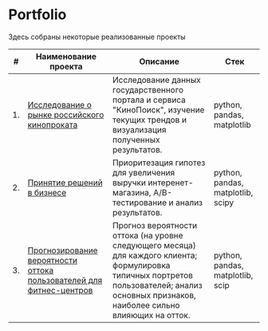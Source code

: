 # Portfolio

Здесь собраны некоторые реализованные проекты

| #    | Наименование проекта                | Описание                                                     | Стек                                                         |
| ---- | ------------------------------------------------------------ | ------------------------------------------------------------ | ------------------------------------------------------------ |
| 1.   | [Исследование о рынке российского кинопроката](https://github.com/z-regina-a/Portfolio/tree/edf134ce9480247ee23766f62428e0b98820680b/Project1) | Исследование данных государственного портала и сервиса "КиноПоиск", изучение текущих трендов и визуализация полученных результатов. | python, pandas, matplotlib       |
| 2.   | [Принятие решений в бизнесе](https://github.com/z-regina-a/Portfolio/blob/main/Принятие%20решений%20в%20бизнесе.ipynb) | Приоритезация гипотез  для увеличения выручки интеренет-магазина, A/B-тестирование и анализ результатов. | python, pandas, matplotlib, scipy |
| 3.   | [Прогнозирование вероятности оттока пользователей для фитнес-центров](https://github.com/z-regina-a/Portfolio/blob/main/Принятие%20решений%20в%20бизнесе.ipynb) | Прогноз вероятности оттока (на уровне следующего месяца) для каждого клиента; формулировка типичных портретов пользователей; анализ основных признаков, наиболее сильно влияющих на отток. | python, pandas, matplotlib, scip
